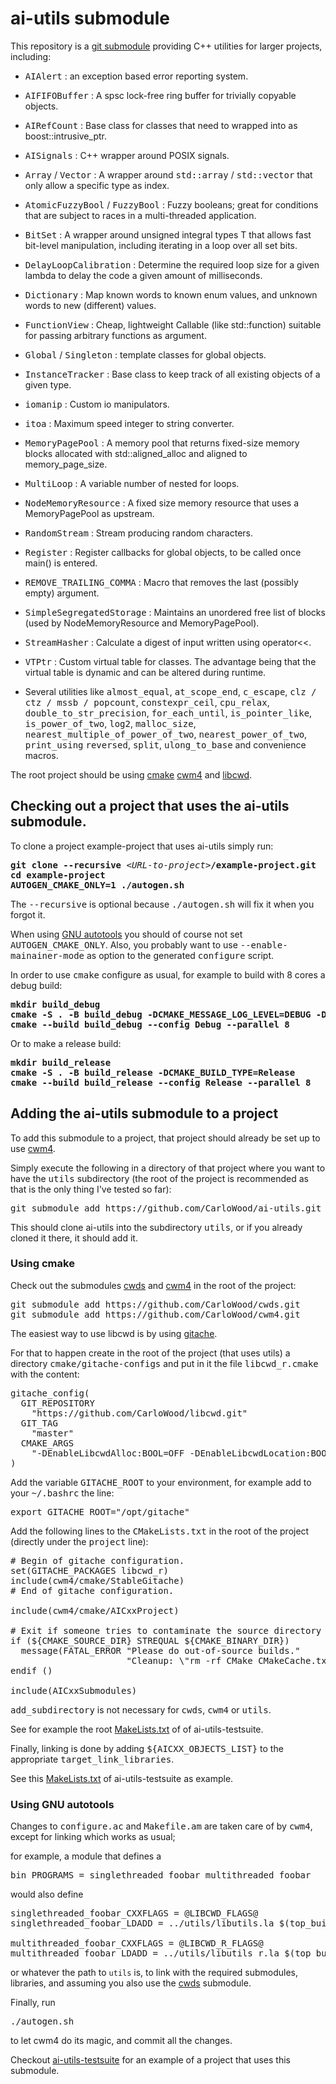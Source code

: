 # ai-utils submodule

This repository is a [git submodule](https://git-scm.com/book/en/v2/Git-Tools-Submodules)
providing C++ utilities for larger projects, including:

* <tt>AIAlert</tt> : an exception based error reporting system.
* <tt>AIFIFOBuffer</tt> : A spsc lock-free ring buffer for trivially copyable objects.
* <tt>AIRefCount</tt> : Base class for classes that need to wrapped into as boost::intrusive_ptr.
* <tt>AISignals</tt> : C++ wrapper around POSIX signals.
* <tt>Array</tt> / <tt>Vector</tt> : A wrapper around <tt>std::array</tt> / <tt>std::vector</tt> that only allow a specific type as index.
* <tt>AtomicFuzzyBool</tt> / <tt>FuzzyBool</tt> : Fuzzy booleans; great for conditions that are subject to races in a multi-threaded application.
* <tt>BitSet<T></tt> : A wrapper around unsigned integral types T that allows fast bit-level manipulation, including iterating in a loop over all set bits.
* <tt>DelayLoopCalibration</tt> : Determine the required loop size for a given lambda to delay the code a given amount of milliseconds.
* <tt>Dictionary</tt> : Map known words to known enum values, and unknown words to new (different) values.
* <tt>FunctionView</tt> : Cheap, lightweight Callable (like std::function) suitable for passing arbitrary functions as argument.
* <tt>Global</tt> / <tt>Singleton</tt> : template classes for global objects.
* <tt>InstanceTracker</tt> : Base class to keep track of all existing objects of a given type.
* <tt>iomanip</tt> : Custom io manipulators.
* <tt>itoa</tt> : Maximum speed integer to string converter.
* <tt>MemoryPagePool</tt> : A memory pool that returns fixed-size memory blocks allocated with std::aligned_alloc and aligned to memory_page_size.
* <tt>MultiLoop</tt> : A variable number of nested for loops.
* <tt>NodeMemoryResource</tt> : A fixed size memory resource that uses a MemoryPagePool as upstream.
* <tt>RandomStream</tt> : Stream producing random characters.
* <tt>Register</tt> : Register callbacks for global objects, to be called once main() is entered.
* <tt>REMOVE_TRAILING_COMMA</tt> : Macro that removes the last (possibly empty) argument.
* <tt>SimpleSegregatedStorage</tt> : Maintains an unordered free list of blocks (used by NodeMemoryResource and MemoryPagePool).
* <tt>StreamHasher</tt> : Calculate a digest of input written using operator<<.
* <tt>VTPtr</tt> : Custom virtual table for classes. The advantage being that the virtual table is dynamic and can be altered during runtime.

* Several utilities like <tt>almost_equal</tt>, <tt>at_scope_end</tt>, <tt>c_escape</tt>, <tt>clz / ctz / mssb / popcount</tt>,
  <tt>constexpr_ceil</tt>, <tt>cpu_relax</tt>, <tt>double_to_str_precision</tt>, <tt>for_each_until</tt>,
  <tt>is_pointer_like</tt>, <tt>is_power_of_two</tt>, <tt>log2</tt>, <tt>malloc_size</tt>,
  <tt>nearest_multiple_of_power_of_two</tt>, <tt>nearest_power_of_two</tt>, <tt>print_using</tt> <tt>reversed</tt>,
  <tt>split</tt>, <tt>ulong_to_base</tt> and convenience macros.

The root project should be using
[cmake](https://cmake.org/overview/)
[cwm4](https://github.com/CarloWood/cwm4) and
[libcwd](https://github.com/CarloWood/libcwd).

## Checking out a project that uses the ai-utils submodule.

To clone a project example-project that uses ai-utils simply run:

<pre>
<b>git clone --recursive</b> &lt;<i>URL-to-project</i>&gt;<b>/example-project.git</b>
<b>cd example-project</b>
<b>AUTOGEN_CMAKE_ONLY=1 ./autogen.sh</b>
</pre>

The <tt>--recursive</tt> is optional because <tt>./autogen.sh</tt> will fix
it when you forgot it.

When using [GNU autotools](https://en.wikipedia.org/wiki/GNU_Autotools) you should of course
not set <tt>AUTOGEN_CMAKE_ONLY</tt>. Also, you probably want to use <tt>--enable-mainainer-mode</tt>
as option to the generated <tt>configure</tt> script.

In order to use <tt>cmake</tt> configure as usual, for example to build with 8 cores a debug build:

<pre>
<b>mkdir build_debug</b>
<b>cmake -S . -B build_debug -DCMAKE_MESSAGE_LOG_LEVEL=DEBUG -DCMAKE_BUILD_TYPE=Debug -DCMAKE_VERBOSE_MAKEFILE=ON -DEnableDebugGlobal:BOOL=OFF</b>
<b>cmake --build build_debug --config Debug --parallel 8</b>
</pre>

Or to make a release build:

<pre>
<b>mkdir build_release</b>
<b>cmake -S . -B build_release -DCMAKE_BUILD_TYPE=Release</b>
<b>cmake --build build_release --config Release --parallel 8</b>
</pre>

## Adding the ai-utils submodule to a project

To add this submodule to a project, that project should already
be set up to use [cwm4](https://github.com/CarloWood/cwm4).

Simply execute the following in a directory of that project
where you want to have the <tt>utils</tt> subdirectory (the
root of the project is recommended as that is the only thing
I've tested so far):

<pre>
git submodule add https://github.com/CarloWood/ai-utils.git utils
</pre>

This should clone ai-utils into the subdirectory <tt>utils</tt>, or
if you already cloned it there, it should add it.

### Using cmake

Check out the submodules [cwds](https://github.com/CarloWood/cwds) and [cwm4](https://github.com/CarloWood/cwm4) in the root of the project:

<pre>
git submodule add https://github.com/CarloWood/cwds.git
git submodule add https://github.com/CarloWood/cwm4.git
</pre>

The easiest way to use libcwd is by using [gitache](https://github.com/CarloWood/gitache).

For that to happen create in the root of the project (that uses utils)
a directory <tt>cmake/gitache-configs</tt> and put in it the file <tt>libcwd_r.cmake</tt>
with the content:

<pre>
gitache_config(
  GIT_REPOSITORY
    "https://github.com/CarloWood/libcwd.git"
  GIT_TAG
    "master"
  CMAKE_ARGS
    "-DEnableLibcwdAlloc:BOOL=OFF -DEnableLibcwdLocation:BOOL=ON"
)
</pre>

Add the variable <tt>GITACHE_ROOT</tt> to your environment,
for example add to your <tt>~/.bashrc</tt> the line:

<pre>
export GITACHE_ROOT="/opt/gitache"
</pre>

Add the following lines to the <tt>CMakeLists.txt</tt> in the
root of the project (directly under the <tt>project</tt> line):

<pre>
# Begin of gitache configuration.
set(GITACHE_PACKAGES libcwd_r)
include(cwm4/cmake/StableGitache)
# End of gitache configuration.

include(cwm4/cmake/AICxxProject)

# Exit if someone tries to contaminate the source directory with an in-source build.
if (${CMAKE_SOURCE_DIR} STREQUAL ${CMAKE_BINARY_DIR})
  message(FATAL_ERROR "Please do out-of-source builds."
                      "Cleanup: \"rm -rf CMake CMakeCache.txt CMakeFiles/\"")
endif ()

include(AICxxSubmodules)
</pre>

<tt>add_subdirectory</tt> is not necessary for <tt>cwds</tt>, <tt>cwm4</tt> or <tt>utils</tt>.

See for example the root [MakeLists.txt](https://github.com/CarloWood/ai-utils-testsuite/blob/master/CMakeLists.txt) of of ai-utils-testsuite.

Finally, linking is done by adding <tt>${AICXX_OBJECTS_LIST}</tt> to
the appropriate <tt>target_link_libraries</tt>.

See this [MakeLists.txt](https://github.com/CarloWood/ai-utils-testsuite/blob/master/src/CMakeLists.txt)
of ai-utils-testsuite as example.

### Using GNU autotools

Changes to <tt>configure.ac</tt> and <tt>Makefile.am</tt>
are taken care of by <tt>cwm4</tt>, except for linking
which works as usual;

for example, a module that defines a

<pre>
bin_PROGRAMS = singlethreaded_foobar multithreaded_foobar
</pre>

would also define

<pre>
singlethreaded_foobar_CXXFLAGS = @LIBCWD_FLAGS@
singlethreaded_foobar_LDADD = ../utils/libutils.la $(top_builddir)/cwds/libcwds.la

multithreaded_foobar_CXXFLAGS = @LIBCWD_R_FLAGS@
multithreaded_foobar_LDADD = ../utils/libutils_r.la $(top_builddir)/cwds/libcwds_r.la
</pre>

or whatever the path to `utils` is, to link with the required submodules,
libraries, and assuming you also use the [cwds](https://github.com/CarloWood/cwds) submodule.

Finally, run

<pre>
./autogen.sh
</pre>

to let cwm4 do its magic, and commit all the changes.

Checkout [ai-utils-testsuite](https://github.com/CarloWood/ai-utils-testsuite)
for an example of a project that uses this submodule.
